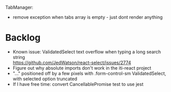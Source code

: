 TabManager:

- remove exception when tabs array is empty - just dont render anything

# Backlog

- Known issue: ValidatedSelect text overflow when typing a long search string  
  https://github.com/JedWatson/react-select/issues/2774
- Figure out why absolute imports don't work in the iti-react project
- "..." positioned off by a few pixels with .form-control-sm ValidatedSelect, with selected option truncated
- If I have free time: convert CancellablePromise test to use jest
